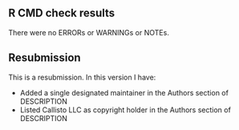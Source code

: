 ## R CMD check results
There were no ERRORs or WARNINGs or NOTEs. 

## Resubmission
This is a resubmission. In this version I have:

* Added a single designated maintainer in the Authors section of DESCRIPTION
* Listed Callisto LLC as copyright holder in the Authors section of DESCRIPTION